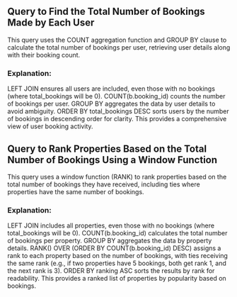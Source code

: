 ## Query to Find the Total Number of Bookings Made by Each User
This query uses the COUNT aggregation function and GROUP BY clause to calculate the total number of bookings per user, retrieving user details along with their booking count.

### Explanation:
LEFT JOIN ensures all users are included, even those with no bookings (where total_bookings will be 0).
COUNT(b.booking_id) counts the number of bookings per user.
GROUP BY aggregates the data by user details to avoid ambiguity.
ORDER BY total_bookings DESC sorts users by the number of bookings in descending order for clarity.
This provides a comprehensive view of user booking activity.

## Query to Rank Properties Based on the Total Number of Bookings Using a Window Function
This query uses a window function (RANK) to rank properties based on the total number of bookings they have received, including ties where properties have the same number of bookings.

### Explanation:
LEFT JOIN includes all properties, even those with no bookings (where total_bookings will be 0).
COUNT(b.booking_id) calculates the total number of bookings per property.
GROUP BY aggregates the data by property details.
RANK() OVER (ORDER BY COUNT(b.booking_id) DESC) assigns a rank to each property based on the number of bookings, with ties receiving the same rank (e.g., if two properties have 5 bookings, both get rank 1, and the next rank is 3).
ORDER BY ranking ASC sorts the results by rank for readability.
This provides a ranked list of properties by popularity based on bookings.
